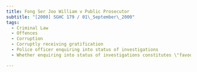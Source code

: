 ```yaml
---
title: Fong Ser Joo William v Public Prosecutor
subtitle: "[2000] SGHC 179 / 01\_September\_2000"
tags:
  - Criminal Law
  - Offences
  - Corruption
  - Corruptly receiving gratification
  - Police officer enquiring into status of investigations
  - Whether enquiring into status of investigations constitutes \"favour\"

---
```


